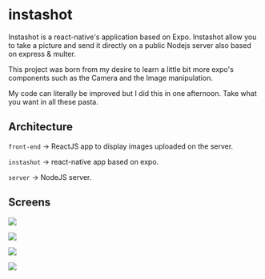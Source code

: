 # instashot

Instashot is a react-native's application based on Expo. Instashot allow you to take a picture and send it directly on a public Nodejs server also based on express & multer.

This project was born from my desire to learn a little bit more expo's components such as the Camera and the Image manipulation.

My code can literally be improved but I did this in one afternoon.
Take what you want in all these pasta.

## Architecture
```front-end``` -> ReactJS app to display images uploaded on the server.

```instashot``` -> react-native app based on expo.

```server``` -> NodeJS server.

## Screens

![](https://raw.githubusercontent.com/NastyZ98/instashot/master/demo/camera.jpg)

![](https://raw.githubusercontent.com/NastyZ98/instashot/master/demo/preview.jpg)

![](https://raw.githubusercontent.com/NastyZ98/instashot/master/demo/upload.jpg)

![](https://raw.githubusercontent.com/NastyZ98/instashot/master/demo/success.jpg)